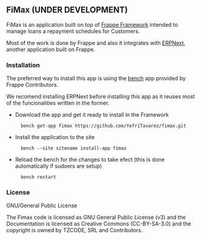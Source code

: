 ## FiMax (UNDER DEVELOPMENT)

FiMax is an application built on top of [Frappe Framework](https://github.com/frappe/frappe) intended to manage loans a repayment schedules for Customers.

Most of the work is done by Frappe and also it integrates with [ERPNext](https://github.com/frappe/erpnext), another application built on Frappe.

### Installation

The preferred way to install this app is using the [bench](https://github.com/frappe/bench) app provided by Frappe Contributors.

We recomend installing ERPNext before installing this app as it reuses most of the funcionalities written in the former.

* Download the app and get it ready to install in the Framework
		
		bench get-app fimax https://github.com/YefriTavarez/fimax.git
		
* Install the application to the site

		bench --site sitename install-app fimax
		
* Reload the bench for the changes to take efect (this is done automatically if sudoers are setup)

		bench restart 

### License

GNU/General Public License

The Fimax code is licensed as GNU General Public License (v3) and the Documentation is licensed as Creative Commons (CC-BY-SA-3.0) and the copyright is owned by TZCODE, SRL and Contributors.

